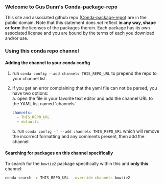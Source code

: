 ### Welcome to Gus Dunn's Conda-package-repo
This site and associated github repo ([Conda-package-repo](https://github.com/xguse/conda-package-repo)) are in the public domain. Note that this statement does _not_ reflect __in any way, shape or form__ the licenses of the packages therein.  Each package has its own associated license and you are bound by the terms of each you download and/or use.

### Using this conda repo channel

#### Adding the channel to your conda config

1. run `conda config --add channels THIS_REPO_URL` to prepend the repo to your channel list.
2. if you get an error complaining that the yaml file can not be parsed, you have two options:  
    a. open the file in your favorite text editor and add the channel URL to the YAML list named 'channels'

    ```YAML
    channels:
      - THIS_REPO_URL
      - defaults
    ```  

    b. run `conda config -f --add channels THIS_REPO_URL` which will remove the incorrect formatting and any comments present, then add the channel.


#### Searching for packages on this channel specifically

To search for the `bowtie2` package specifically within this and __only this__ channel:

```bash
conda search -c THIS_REPO_URL --override-channels bowtie2
```
